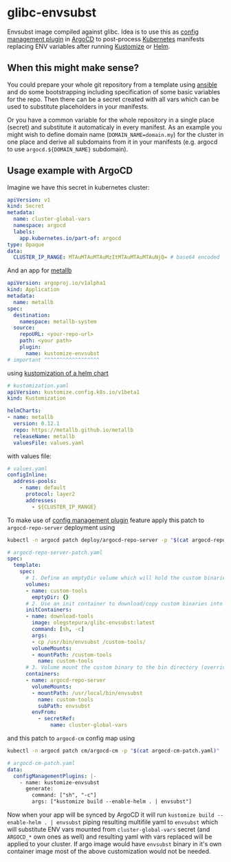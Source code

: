 # glibc-envsubst
Envsubst image compiled against glibc. Idea is to use this as [config management plugin](https://argo-cd.readthedocs.io/en/stable/user-guide/config-management-plugins/) in [ArgoCD](https://github.com/argoproj/argo-cd) to post-process [Kubernetes](https://kubernetes.io/) manifests replacing ENV variables after running [Kustomize](https://kustomize.io/) or [Helm](https://helm.sh/).

## When this might make sense?

You could prepare your whole git repository from a template using [ansible](https://github.com/ansible/ansible) and do some bootstrapping including specification
of some basic variables for the repo. Then there can be a secret created with all vars which can be used to substitute placeholders in your manifests.

Or you have a common variable for the whole repository in a single place (secret) and substitute it automaticaly in every manifest.
As an example you might wish to define domain name (`DOMAIN_NAME=domain.my`) for the cluster in one place and derive all subdomains from it in your manifests (e.g. argocd to use `argocd.${DOMAIN_NAME}` subdomain).

## Usage example with ArgoCD

Imagine we have this secret in kubernetes cluster:
```yaml
apiVersion: v1
kind: Secret
metadata:
  name: cluster-global-vars
  namespace: argocd
  labels:
    app.kubernetes.io/part-of: argocd
type: Opaque
data:
  CLUSTER_IP_RANGE: MTAuMTAuMTAuMzItMTAuMTAuMTAuNjQ= # base64 encoded '10.10.10.32-10.10.10.64'
```

And an app for [metallb](https://metallb.universe.tf/)
```yaml
apiVersion: argoproj.io/v1alpha1
kind: Application
metadata:
  name: metallb
spec:
  destination:
    namespace: metallb-system
  source:
    repoURL: <your-repo-url>
    path: <your path>
    plugin:
      name: kustomize-envsubst
# important ^^^^^^^^^^^^^^^^^^
```

using [kustomization of a helm chart](https://github.com/kubernetes-sigs/kustomize/blob/master/examples/chart.md)

```yaml
# kustomization.yaml
apiVersion: kustomize.config.k8s.io/v1beta1
kind: Kustomization

helmCharts:
- name: metallb
  version: 0.12.1
  repo: https://metallb.github.io/metallb
  releaseName: metallb
  valuesFile: values.yaml
```

with values file:
```yaml
# values.yaml
configInline:
  address-pools:
    - name: default
      protocol: layer2
      addresses:
        - ${CLUSTER_IP_RANGE}
```

To make use of [config management plugin](https://argo-cd.readthedocs.io/en/stable/user-guide/config-management-plugins/) feature apply this patch to `argocd-repo-server` deployment using
```bash
kubectl -n argocd patch deploy/argocd-repo-server -p "$(cat argocd-repo-server-patch.yaml)"
```

```yaml
# argocd-repo-server-patch.yaml
spec:
  template:
    spec:
      # 1. Define an emptyDir volume which will hold the custom binaries
      volumes:
      - name: custom-tools
        emptyDir: {}
      # 2. Use an init container to download/copy custom binaries into the emptyDir
      initContainers:
      - name: download-tools
        image: olegstepura/glibc-envsubst:latest
        command: [sh, -c]
        args:
        - cp /usr/bin/envsubst /custom-tools/
        volumeMounts:
        - mountPath: /custom-tools
          name: custom-tools
      # 3. Volume mount the custom binary to the bin directory (overriding the existing version)
      containers:
      - name: argocd-repo-server
        volumeMounts:
        - mountPath: /usr/local/bin/envsubst
          name: custom-tools
          subPath: envsubst
        envFrom:
          - secretRef:
              name: cluster-global-vars
```

and this patch to `argocd-cm` config map using
```bash
kubectl -n argocd patch cm/argocd-cm -p "$(cat argocd-cm-patch.yaml)"
```


```yaml
# argocd-cm-patch.yaml
data:
  configManagementPlugins: |-
    - name: kustomize-envsubst
      generate:
        command: ["sh", "-c"]
        args: ["kustomize build --enable-helm . | envsubst"]
```

Now when your app will be synced by ArgoCD it will run `kustomize build --enable-helm . | envsubst` piping resulting multifile yaml to `envsubst`
which will substitute ENV vars mounted from `cluster-global-vars` secret (and `ARGOCD_*` own ones as well) and resulting yaml with vars replaced will be applied to your cluster. If argo image would have `envsubst` binary in it's own container image most of the above customization would not be needed.

